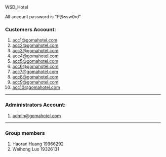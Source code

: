 WSD_Hotel

All account password is "P@ssw0rd"

### Customers Account: 

1. acc1@gomahotel.com
2. acc2@gomahotel.com
3. acc3@gomahotel.com
4. acc4@gomahotel.com
5. acc5@gomahotel.com
6. acc6@gomahotel.com
7. acc7@gomahotel.com
8. acc8@gomahotel.com
9. acc9@gomahotel.com
10. acc10@gomahotel.com

----

### Administrators Account:

1. admin@gomahotel.com

----

### Group members

1. Haoran Huang 	19966292
2. Weihong Luo       19326131











